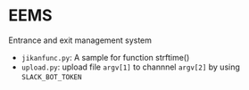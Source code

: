 # EEMS
Entrance and exit management system

- `jikanfunc.py`: A sample for function strftime()
- `upload.py`: upload file `argv[1]` to channnel `argv[2]` by using `SLACK_BOT_TOKEN`

